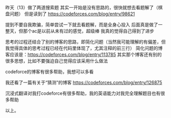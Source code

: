 昨天（13）做了两道搜索题
其实一开始是没有思路的，很快就想去看题解了（棋盘问题）
但是读到了
https://codeforces.com/blog/entry/98621

提到不要自我欺骗，简单尝试一下就去看题解，而是全身心投入
后面真是做了一整天，但那个ac是以前从未有过的感觉，超级棒
我真的觉得自己得到了进步

思考的过程还结合了别的博客的思路，即简化问题（当然我可能理解的有偏差，但我觉得具体的思考过程已经在代码里体现了，尤其注释的前三行）
简化问题的博客应该是：https://codeforces.com/blog/entry/113785
其实那个博客还有别的很多思想，比如不要强迫自己觉得应该采用什么做法

codeforce的博客有很多帮助，我想可以多看

我还看了一篇有关于“猜测”的博客
https://codeforces.com/blog/entry/126875

沉浸式翻译对我打codeforce有很多帮助，我的英语能力对我完全理解题目也有很多帮助

以上。